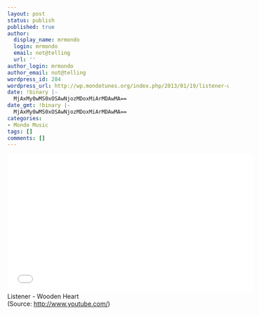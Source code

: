```yaml
---
layout: post
status: publish
published: true
author:
  display_name: mrmondo
  login: mrmondo
  email: not@telling
  url: ''
author_login: mrmondo
author_email: not@telling
wordpress_id: 284
wordpress_url: http://wp.mondotunes.org/index.php/2013/01/19/listener-wooden-heart/
date: !binary |-
  MjAxMy0wMS0xOSAwNjozMDoxMiArMDAwMA==
date_gmt: !binary |-
  MjAxMy0wMS0xOSAwNjozMDoxMiArMDAwMA==
categories:
- Mondo Music
tags: []
comments: []
---
```

<iframe width="560" height="315" src="//www.youtube.com/embed/K8k9rD7lx9c" frameborder="0"> </iframe>
Listener - Wooden Heart
<div class="attribution">(<span>Source:</span> <a href="http://www.youtube.com/">http://www.youtube.com/</a>)</div>
